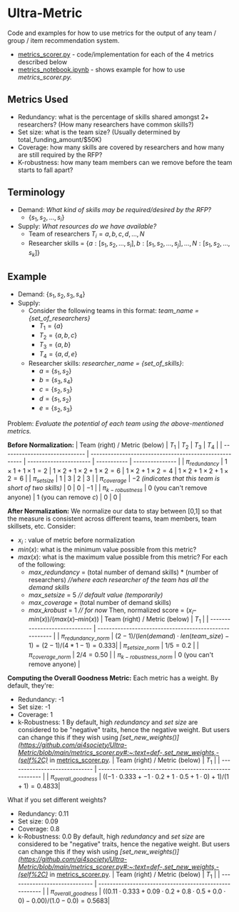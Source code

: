 # Ultra-Metric
Code and examples for how to use metrics for the output of any team / group / item recommendation system.
- [metrics_scorer.py](https://github.com/ai4society/Ultra-Metric/blob/main/metrics_scorer.py) - code/implementation for each of the 4 metrics described below
- [metrics_notebook.ipynb](https://github.com/ai4society/Ultra-Metric/blob/main/metrics_notebook.ipynb) - shows example for how to use *metrics_scorer.py.*

## Metrics Used
- Redundancy: what is the percentage of skills shared amongst 2+ researchers? (How many researchers have common skills?)
- Set size: what is the team size? (Usually determined by total_funding_amount/$50K)
- Coverage: how many skills are covered by researchers and how many are still required by the RFP?
- K-robustness: how many team members can we remove before the team starts to fall apart?

## Terminology

- Demand: *What kind of skills may be required/desired by the RFP?*
	- $\{ s_1, s_2, ..., s_i \}$
- Supply: *What resources do we have available?*
	- Team of researchers $T_i = {a, b, c, d, ..., N}$
	- Researcher skills = $\{a: [s_1, s_2, ..., s_i], b: [s_1, s_2, ..., s_j], ..., N: [s_1, s_2, ..., s_k]\}$

## Example

- Demand: $\{s_1, s_2, s_3, s_4\}$
- Supply:
	- Consider the following teams in this format: *team_name = {set_of_researchers}*
		- $T_1 = \{a\}$
		- $T_2 = \{a, b, c\}$
		- $T_3 = \{a, b\}$
		- $T_4 = \{a, d, e\}$
	- Researcher skills: *researcher_name = {set_of_skills}*:
		- $a = \{s_1, s_2\}$
		- $b = \{s_3, s_4\}$
		- $c = \{s_2, s_3\}$
		- $d = \{s_1, s_2\}$
		- $e = \{s_2, s_3\}$

Problem: *Evaluate the potential of each team using the above-mentioned metrics.*

**Before Normalization:**
| Team (right) / Metric (below) | $T_1$                                                     | $T_2$                     | $T_3$          | $T_4$              |
| ----------------------------- | ------------------------------------------------------ | ---------------------- | ----------- | --------------- |
| $π_{redundancy}$              | $1\times1+1\times1=2$                                            | $1\times2+1\times2+1\times2=6$        | $1\times2+1\times2=4$ | $1\times2+1\times2+1\times2=6$ |
| $π_{setsize}$                 | $1$                                                      | $3$                      | $2$           | $3$               |
| $π_{coverage}$                | $-2$ *(indicates that this team is short of two skills)* | $0$                      | $0$           | $-1$              |
| $π_{k-robustness}$            | $0$ (you can't remove anyone)                            | $1$ (you can remove *c*) | $0$           | $0$                |

**After Normalization:**
We normalize our data to stay between [0,1] so that the measure is consistent across different teams, team members, team skillsets, etc. Consider:
- $x_i$ : value of metric before normalization
- $min(x)$: what is the minimum value possible from this metric?
- $max(x)$: what is the maximum value possible from this metric? For each of the following:
	- $max\_redundancy$ = (total number of demand skills) * (number of researchers)              *//where each researcher of the team has all the demand skills*  
	- $max\_setsize$ = 5                 *// default value (temporarily)*
	- $max\_coverage$ = (total number of demand skills)
	- $max\_krobust$ = 1               *// for now*
Then, normalized score = $(x_i – min(x)) / (max(x) – min(x))$
| Team (right) / Metric (below) | $T_1$                                                     | 
| ----------------------------- | ------------------------------------------------------ | 
| $π_{redundancy\_norm}$              | $(2-1)/(len(demand)\cdot len(team\_size) -1) = (2-1)/(4*1-1) = 0.333$| 
| $π_{setsize\_norm}$                 | $1/5 = 0.2$                                                      | 
| $π_{coverage\_norm}$                | $2/4 = 0.50$ |
| $π_{k-robustness\_norm}$            | $0$ (you can't remove anyone)                            |

**Computing the Overall Goodness Metric:**
Each metric has a weight. By default, they're:
- Redundancy: -1
- Set size: -1
- Coverage: 1
- k-Robustness: 1
By default, high *redundancy* and *set size* are considered to be "negative" traits, hence the negative weight. But users can change this if they wish using *[set_new_weights()](https://github.com/ai4society/Ultra-Metric/blob/main/metrics_scorer.py#:~:text=def-,set_new_weights,-(self%2C)* in [metrics_scorer.py](https://github.com/ai4society/Ultra-Metric/blob/main/metrics_scorer.py).
| Team (right) / Metric (below) | $T_1$                                                     | 
| ----------------------------- | ------------------------------------------------------ | 
| $π_{overall\_goodness}$              | $((-1\cdot0.333 + -1\cdot0.2 + 1\cdot0.5 + 1\cdot0)+1)/(1+1)=0.4833$| 

What if you set different weights?
- Redundancy: 0.11
- Set size: 0.09
- Coverage: 0.8
- k-Robustness: 0.0
By default, high *redundancy* and *set size* are considered to be "negative" traits, hence the negative weight. But users can change this if they wish using *[set_new_weights()](https://github.com/ai4society/Ultra-Metric/blob/main/metrics_scorer.py#:~:text=def-,set_new_weights,-(self%2C)* in [metrics_scorer.py](https://github.com/ai4society/Ultra-Metric/blob/main/metrics_scorer.py).
| Team (right) / Metric (below) | $T_1$                                                     | 
| ----------------------------- | ------------------------------------------------------ | 
| $π_{overall\_goodness}$              | $((0.11\cdot0.333 + 0.09\cdot0.2 + 0.8\cdot0.5 + 0.0\cdot0)-0.00)/(1.0-0.0)=0.5683$| 
